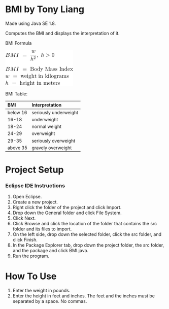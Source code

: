 # BMI by Tony Liang

Made using Java SE 1.8.

Computes the BMI and displays the interpretation of it.

BMI Formula

![alt text][logo]

[logo]: https://github.com/tliang1/Java-Practice/raw/master/Practice/Intro-To-Java-8th-Ed-Daniel-Y.-Liang/Chapter-3/Chapter03P06/images/instructions/bmi_formula.png "BMI Formula"

BMI Table:

BMI       | Interpretation
:-------- | :---------------------
below 16  | seriously underweight
16-18     | underweight
18-24     | normal weight
24-29     | overweight
29-35     | seriously overweight
above 35  | gravely overweight

# Project Setup

### Eclipse IDE Instructions
1. Open Eclipse.
2. Create a new project.
3. Right click the folder of the project and click Import.
4. Drop down the General folder and click File System.
5. Click Next.
6. Click Browse and click the location of the folder that contains the src folder and its files to import.
7. On the left side, drop down the selected folder, click the src folder, and click Finish.
8. In the Package Explorer tab, drop down the project folder, the src folder, and the package and click BMI.java.
9. Run the program.

# How To Use
1. Enter the weight in pounds.
2. Enter the height in feet and inches. The feet and the inches must be separated by a space. No commas.